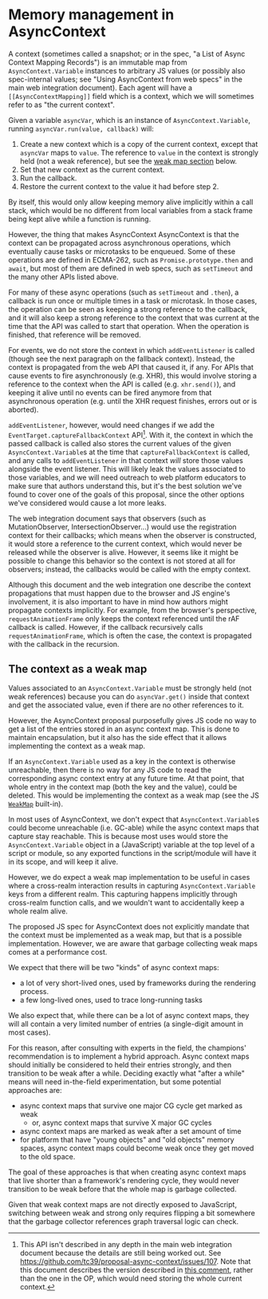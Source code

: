 # Memory management in AsyncContext

A context (sometimes called a snapshot; or in the spec, "a List of Async Context
Mapping Records") is an immutable map from `AsyncContext.Variable` instances to
arbitrary JS values (or possibly also spec-internal values; see "Using
AsyncContext from web specs" in the main web integration document). Each agent
will have a `[[AsyncContextMapping]]` field which is a context, which we will
sometimes refer to as "the current context".

Given a variable `asyncVar`, which is an instance of `AsyncContext.Variable`,
running `asyncVar.run(value, callback)` will:
1. Create a new context which is a copy of the current context, except that
   `asyncVar` maps to `value`. The reference to `value` in the context is
   strongly held (not a weak reference), but see the
   [weak map section](#the-context-as-a-weak-map) below.
2. Set that new context as the current context.
3. Run the callback.
4. Restore the current context to the value it had before step 2.

By itself, this would only allow keeping memory alive implicitly within a call
stack, which would be no different from local variables from a stack frame being
kept alive while a function is running.

However, the thing that makes AsyncContext AsyncContext is that the context can
be propagated across asynchronous operations, which eventually cause tasks or
microtasks to be enqueued. Some of these operations are defined in ECMA-262,
such as `Promise.prototype.then` and `await`, but most of them are defined in
web specs, such as `setTimeout` and the many other APIs listed above.

For many of these async operations (such as `setTimeout` and `.then`), a
callback is run once or multiple times in a task or microtask. In those cases,
the operation can be seen as keeping a strong reference to the callback, and it
will also keep a strong reference to the context that was current at the time
that the API was called to start that operation. When the operation is finished,
that reference will be removed.

For events, we do not store the context in which `addEventListener` is
called (though see the next paragraph on the fallback context). Instead, the
context is propagated from the web API that caused it, if any. For APIs that
cause events to fire asynchronously (e.g. XHR), this would involve storing a
reference to the context when the API is called (e.g. `xhr.send()`), and keeping
it alive until no events can be fired anymore from that asynchronous operation
(e.g. until the XHR request finishes, errors out or is aborted).

`addEventListener`, however, would need changes if we add the
`EventTarget.captureFallbackContext` API[^1]. With it, the context in which the
passed callback is called also stores the current values of the given
`AsyncContext.Variable`s at the time that `captureFallbackContext` is called,
and any calls to `addEventListener` in that context *will* store those values
alongside the event listener. This will likely leak the values associated to
those variables, and we will need outreach to web platform educators to make
sure that authors understand this, but it's the best solution we've found to
cover one of the goals of this proposal, since the other options we've
considered would cause a lot more leaks.

[^1]: This API isn't described in any depth in the main web integration document
because the details are still being worked out. See
<https://github.com/tc39/proposal-async-context/issues/107>. Note that this
document describes the version described in
[this comment](https://github.com/tc39/proposal-async-context/issues/107#issuecomment-2659298381),
rather than the one in the OP, which would need storing the whole current
context.

The web integration document says that observers (such as MutationObserver,
IntersectionObserver...) would use the registration context for their callbacks;
which means when the observer is constructed, it would store a reference to the
current context, which would never be released while the observer is alive.
However, it seems like it might be possible to change this behavior so the
context is not stored at all for observers; instead, the callbacks would be
called with the empty context.

Although this document and the web integration one describe the context
propagations that must happen due to the browser and JS engine's involvement,
it is also important to have in mind how authors might propagate contexts
implicitly. For example, from the browser's perspective, `requestAnimationFrame`
only keeps the context referenced until the rAF callback is called. However, if
the callback recursively calls `requestAnimationFrame`, which is often the case,
the context is propagated with the callback in the recursion.

## The context as a weak map

Values associated to an `AsyncContext.Variable` must be strongly held (not weak
references) because you can do `asyncVar.get()` inside that context and get the
associated value, even if there are no other references to it.

However, the AsyncContext proposal purposefully gives JS code no way to get a
list of the entries stored in an async context map. This is
done to maintain encapsulation, but it also has the side effect that it allows
implementing the context as a weak map.

If an `AsyncContext.Variable` used as a key in the context is otherwise unreachable,
then there is no way for any JS code to read the corresponding async context entry
at any future time. At that point, that whole entry in the context map (both the key
and the value), could be deleted. This would be implementing the context as a weak
map (see the JS [`WeakMap`](https://developer.mozilla.org/en-US/docs/Web/JavaScript/Reference/Global_Objects/WeakMap)
built-in).

In most uses of AsyncContext, we don't expect that `AsyncContext.Variable`s
could become unreachable (i.e. GC-able) while the async context maps that capture
stay reachable. This is because most uses would store the `AsyncContext.Variable`
object in a (JavaScript) variable at the top level of a script or module, so any
exported functions in the script/module will have it in its scope, and will keep
it alive.

However, we do expect a weak map implementation to be useful in cases where a
cross-realm interaction results in capturing `AsyncContext.Variable` keys from a different realm. This capturing happens implicitly through cross-realm function
calls, and we wouldn't want to accidentally keep a whole realm alive.

The proposed JS spec for AsyncContext does not explicitly mandate that the
context must be implemented as a weak map, but that is a possible
implementation. However, we are aware that garbage collecting weak maps comes at a
performance cost.

We expect that there will be two "kinds" of async context maps:
- a lot of very short-lived ones, used by frameworks during the rendering process.
- a few long-lived ones, used to trace long-running tasks

We also expect that, while there can be a lot of async context maps, they will all contain a very limited number of entries (a single-digit amount in most cases).

For this reason, after consulting with experts in the field, the champions'
recommendation is to implement a hybrid approach. Async context maps should initially
be considered to held their entries strongly, and then transition to be weak after a
while. Deciding exactly what "after a while" means will need in-the-field
experimentation, but some potential approaches are:
- async context maps that survive one major CG cycle get marked as weak
  - or, async context maps that survive X major GC cycles
- async context maps are marked as weak after a set amount of time
- for platform that have "young objects" and "old objects" memory spaces, async context maps could become weak once they get moved to the old space.

The goal of these approaches is that when creating async context maps that live
shorter than a framework's rendering cycle, they would never transition to be
weak before that the whole map is garbage collected.

Given that weak context maps are not directly exposed to JavaScript, switching between
weak and strong only requires flipping a bit somewhere that the garbage collector
references graph traversal logic can check.
